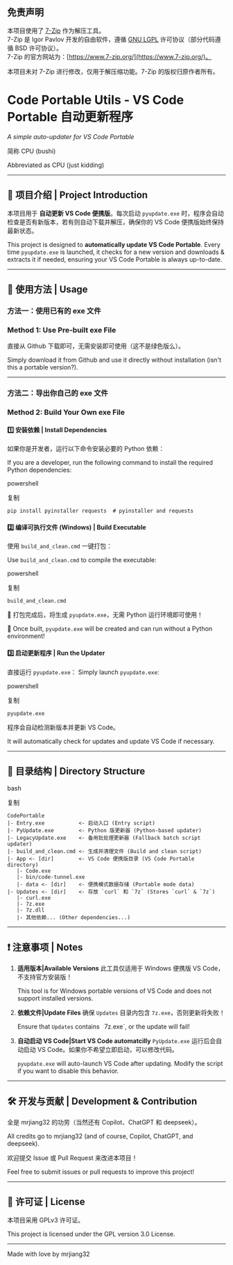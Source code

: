 ## 免责声明

本项目使用了 [7-Zip](https://www.7-zip.org/) 作为解压工具。  
7-Zip 是 Igor Pavlov 开发的自由软件，遵循 [GNU LGPL](https://www.gnu.org/licenses/lgpl.html) 许可协议（部分代码遵循 BSD 许可协议）。  
7-Zip 的官方网站为：[https://www.7-zip.org/](https://www.7-zip.org/)。

本项目未对 7-Zip 进行修改，仅用于解压缩功能。7-Zip 的版权归原作者所有。


# Code Portable Utils - VS Code Portable 自动更新程序

*A simple auto-updater for VS Code Portable*

简称 CPU (bushi)

Abbreviated as CPU (just kidding)

------

## 📌 项目介绍 | Project Introduction

本项目用于 **自动更新 VS Code 便携版**。每次启动 `pyupdate.exe` 时，程序会自动检查是否有新版本，若有则自动下载并解压，确保你的 VS Code 便携版始终保持最新状态。

This project is designed to **automatically update VS Code Portable**. Every time `pyupdate.exe` is launched, it checks for a new version and downloads & extracts it if needed, ensuring your VS Code Portable is always up-to-date.

------

## 🔧 使用方法 | Usage

### **方法一：使用已有的 exe 文件**

### **Method 1: Use Pre-built exe File**

直接从 Github 下载即可，无需安装即可使用（这不是绿色版么）。

Simply download it from Github and use it directly without installation (isn't this a portable version?).

------

### **方法二：导出你自己的 exe 文件**

### **Method 2: Build Your Own exe File**

#### 1️⃣ 安装依赖 | Install Dependencies

如果你是开发者，运行以下命令安装必要的 Python 依赖：

If you are a developer, run the following command to install the required Python dependencies:

powershell

复制

```
pip install pyinstaller requests  # pyinstaller and requests
```

#### 2️⃣ 编译可执行文件 (Windows) | Build Executable

使用 `build_and_clean.cmd` 一键打包：

Use `build_and_clean.cmd` to compile the executable:

powershell

复制

```
build_and_clean.cmd
```

📌 打包完成后，将生成 `pyupdate.exe`，无需 Python 运行环境即可使用！

📌 Once built, `pyupdate.exe` will be created and can run without a Python environment!

#### 3️⃣ 启动更新程序 | Run the Updater

直接运行 `pyupdate.exe`：
Simply launch `pyupdate.exe`:

powershell

复制

```
pyupdate.exe
```

程序会自动检测新版本并更新 VS Code。

It will automatically check for updates and update VS Code if necessary.

------

## 📂 目录结构 | Directory Structure

bash

复制

```
CodePortable
|- Entry.exe           <- 启动入口 (Entry script)
|- PyUpdate.exe        <- Python 版更新器 (Python-based updater)
|- LegacyUpdate.exe    <- 备用批处理更新器 (Fallback batch script updater)
|- build_and_clean.cmd <- 生成并清理文件 (Build and clean script)
|- App <- [dir]        <- VS Code 便携版目录 (VS Code Portable directory)
   |- Code.exe
   |- bin/code-tunnel.exe
   |- data <- [dir]    <- 便携模式数据存储 (Portable mode data)
|- Updates <- [dir]    <- 存放 `curl` 和 `7z` (Stores `curl` & `7z`)
   |- curl.exe
   |- 7z.exe
   |- 7z.dll
   |- 其他依赖... (Other dependencies...)
```

------

## ❗ 注意事项 | Notes

1. **适用版本|Available Versions**
   此工具仅适用于 Windows 便携版 VS Code，不支持官方安装版！
   
   This tool is for Windows portable versions of VS Code and does not support installed versions.
3. **依赖文件|Update Files**
   确保 `Updates` 目录内包含 `7z.exe`，否则更新将失败！
   
   Ensure that `Updates` contains ` `7z.exe`, or the update will fail!
5. **自动启动 VS Code|Start VS Code automatcilly**
   `PyUpdate.exe` 运行后会自动启动 VS Code。如果你不希望立即启动，可以修改代码。
   
   `pyupdate.exe` will auto-launch VS Code after updating. Modify the script if you want to disable this behavior.

------

## 🛠️ 开发与贡献 | Development & Contribution

全是 mrjiang32 的功劳（当然还有 Copilot、ChatGPT 和 deepseek）。

All credits go to mrjiang32 (and of course, Copilot, ChatGPT, and deepseek).

欢迎提交 Issue 或 Pull Request 来改进本项目！

Feel free to submit issues or pull requests to improve this project!

------

## 📜 许可证 | License

本项目采用 GPLv3 许可证。

This project is licensed under the GPL version 3.0 License.

------

Made with love by mrjiang32
